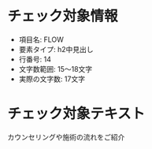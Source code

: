 # チェック対象情報

- 項目名: FLOW
- 要素タイプ: h2中見出し
- 行番号: 14
- 文字数範囲: 15～18文字
- 実際の文字数: 17文字

# チェック対象テキスト

カウンセリングや施術の流れをご紹介